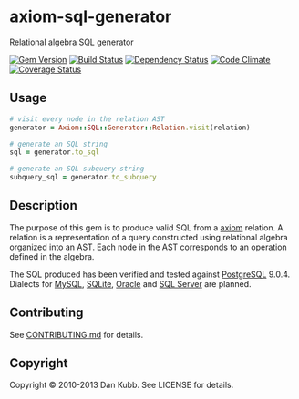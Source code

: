# axiom-sql-generator

Relational algebra SQL generator

[![Gem Version](https://badge.fury.io/rb/axiom-sql-generator.png)][gem]
[![Build Status](https://secure.travis-ci.org/dkubb/axiom-sql-generator.png?branch=master)][travis]
[![Dependency Status](https://gemnasium.com/dkubb/axiom-sql-generator.png)][gemnasium]
[![Code Climate](https://codeclimate.com/github/dkubb/axiom-sql-generator.png)][codeclimate]
[![Coverage Status](https://coveralls.io/repos/dkubb/axiom-sql-generator/badge.png?branch=master)][coveralls]

[gem]: https://rubygems.org/gems/axiom-sql-generator
[travis]: https://travis-ci.org/dkubb/axiom-sql-generator
[gemnasium]: https://gemnasium.com/dkubb/axiom-sql-generator
[codeclimate]: https://codeclimate.com/github/dkubb/axiom-sql-generator
[coveralls]: https://coveralls.io/r/dkubb/axiom-sql-generator

## Usage

```ruby
# visit every node in the relation AST
generator = Axiom::SQL::Generator::Relation.visit(relation)

# generate an SQL string
sql = generator.to_sql

# generate an SQL subquery string
subquery_sql = generator.to_subquery
```

## Description

The purpose of this gem is to produce valid SQL from a [axiom](https://github.com/dkubb/axiom) relation. A relation is a representation of a query constructed using relational algebra organized into an AST. Each node in the AST corresponds to an operation defined in the algebra.

The SQL produced has been verified and tested against [PostgreSQL](http://www.postgresql.org/) 9.0.4. Dialects for [MySQL](http://www.mysql.com/), [SQLite](http://www.sqlite.org/), [Oracle](http://www.oracle.com/) and [SQL Server](http://www.microsoft.com/sqlserver/) are planned.

## Contributing

See [CONTRIBUTING.md](CONTRIBUTING.md) for details.

## Copyright

Copyright &copy; 2010-2013 Dan Kubb. See LICENSE for details.
